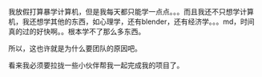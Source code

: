 我放假打算暴学计算机，但是我每天都只能学一点点。。。而且我还不只想学计算机，我还想学其他的东西，如心理学，还有blender，还有经济学。。。md，时间真的过的好快啊。。根本学不了那么多东西。

所以，这也许就是为什么要团队的原因吧。

看来我必须要拉拢一些小伙伴帮我一起完成我的项目了。